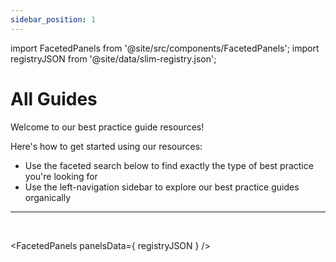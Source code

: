 ```yaml
---
sidebar_position: 1
---
```


import FacetedPanels from '@site/src/components/FacetedPanels';
import registryJSON from '@site/data/slim-registry.json';


# All Guides

Welcome to our best practice guide resources! 

Here's how to get started using our resources:
- Use the faceted search below to find exactly the type of best practice you're looking for
- Use the left-navigation sidebar to explore our best practice guides organically

<hr/><br/>

<FacetedPanels panelsData={ registryJSON } />


